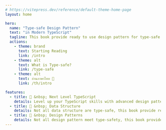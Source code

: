 ```yaml
---
# https://vitepress.dev/reference/default-theme-home-page
layout: home

hero:
  name: "Type-safe Design Pattern"
  text: "in Modern TypeScript"
  tagline: This book provide ready to use design pattern for type-safe approach in modern typescript <br />by Thada Wangthammang
  actions:
    - theme: brand
      text: Starting Reading
      link: /intro
    - theme: alt
      text: What is Type-safe?
      link: /type-safe
    - theme: alt
      text: อ่านภาษาไทย 🚧
      link: /th/intro

features:
  - title: 🎉 &nbsp; Next Level TypeScript 
    details: Level up your TypeScript skills with advanced design patterns and best practices
  - title: 💪 &nbsp; Data Structure 
    details: Not all data structure are type-safe, this book provide ready to use data structure for type-safe approach
  - title: 🎨 &nbsp; Design Patterns 
    details: Not all design pattern meet type-safety, this book provide ready to use design pattern for type-safe approach
---
```


